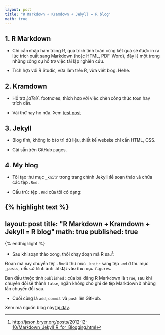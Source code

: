 ```yaml
---
layout: post
title: "R Markdown + Kramdown + Jekyll = R blog"
math: true
---
```

 
## 1. R Markdown
 
- Chỉ cần nhập hàm trong R, quá trình tính toán cùng kết quả sẽ được in ra lúc trích xuất sang Markdown (hoặc HTML, PDF, Word), đây là một trong những công cụ hỗ trợ việc tái lặp nghiên cứu.
 
- Tích hợp với R Studio, vừa làm trên R, vừa viết blog. Hehe.
 
## 2. Kramdown
 
- Hỗ trợ $LaTeX$, footnotes, thích hợp với việc chèn công thức toán hay trích dẫn.
 
- Vài thứ hay ho nữa. Xem [test post](../test-post)
 
## 3. Jekyll
 
- Blog tĩnh, không lo bảo trì dữ liệu, thiết kế website chỉ cần HTML, CSS.
 
- Cài sẵn trên GitHub pages.
 
## 4. My blog
 
- Tôi tạo thư mục `_knitr` trong trang chính Jekyll để soạn thảo và chứa các tệp `.Rmd`.
 
- Cấu trúc tệp `.Rmd` của tôi có dạng:

{% highlight text %} 
---
layout: post
title: "R Markdown + Kramdown + Jekyll = R blog"
math: true
published: true
---
{% endhighlight %} 
 
- Sau khi soạn thảo xong, thôi chạy đoạn mã R sau[^1]:
 
<script src="https://gist.github.com/manhtai/66544c778dd5d817a673.js"></script>
 
Đoạn mã này chuyển tệp `.Rmd`ở thư mục `_knitr` sang tệp `.md` ở thư mục `_posts`, nếu có hình ảnh thì đặt vào thư mục `figures`.
 
Ban đầu thuộc tính `published:` của bài đăng R Markdown là `true`, sau khi chuyển đổi sẽ thành `false`, ngăn không cho ghi đè tệp Markdown ở những lần chuyển đổi sau.
 
- Cuối cùng là `add`, `commit` và `push` lên GitHub.
 
Xem mã nguồn blog này [tại đây](http://github.com/vomanhtai/vomanhtai.github.io).
 
[^1]: <http://jason.bryer.org/posts/2012-12-10/Markdown_Jekyll_R_for_Blogging.html>

